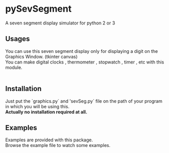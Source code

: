 # pySevSegment
A seven segment display simulator for python 2 or 3<br>
<h2>Usages</h2>
You can use this seven segment display only for displaying a digit on the Graphics Window. (tkinter canvas)<br>
You can make digital clocks , thermometer , stopwatch , timer , etc with this module.<br>
<br>
<h2>Installation</h2>
Just put the `graphics.py` and 'sevSeg.py` file on the path of your program in which you will be using this.<br>
<strong>Actually no installation required at all.</strong><br>
<h2>Examples</h2>
Examples are provided with this package.<br>
Browse the example file to watch some examples.<br>

